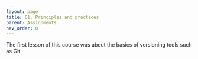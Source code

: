 ```yaml
---
layout: page
title: 01. Principles and practices
parent: Assignments
nav_order: 0
---
```

The first lesson of this course was about the basics of versioning tools such as Git